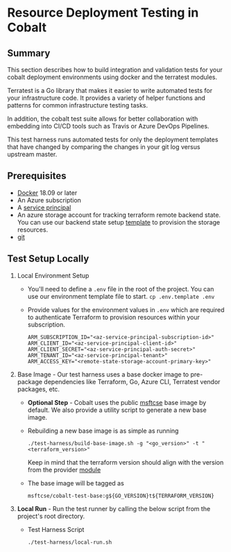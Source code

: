 # Resource Deployment Testing in Cobalt

## Summary

This section describes how to build integration and validation tests for your cobalt deployment environments using docker and the terratest modules.

Terratest is a Go library that makes it easier to write automated tests for your infrastructure code. It provides a variety of helper functions and patterns for common infrastructure testing tasks.

In addition, the cobalt test suite allows for better collaboration with embedding into CI/CD tools such as Travis or Azure DevOps Pipelines.

This test harness runs automated tests for only the deployment templates that have changed by comparing the changes in your git log versus upstream master.

## Prerequisites
- [Docker](https://docs.docker.com/install/) 18.09 or later
- An Azure subscription
- A [service principal](https://docs.microsoft.com/en-us/azure/active-directory/develop/howto-create-service-principal-portal)
- An azure storage account for tracking terraform remote backend state. You can use our backend state setup [template]((/infra/templates/backend-state-setup/README.md)) to provision the storage resources.
- [git](https://www.atlassian.com/git/tutorials/install-git)

## Test Setup Locally

1. Local Environment Setup
    - You'll need to define a `.env` file in the root of the project. You can use our environment template file to start. `cp .env.template .env`
    - Provide values for the environment values in `.env` which are required to authenticate Terraform to provision resources within your subscription.

        ```shell
        ARM_SUBSCRIPTION_ID="<az-service-principal-subscription-id>"
        ARM_CLIENT_ID="<az-service-principal-client-id>"
        ARM_CLIENT_SECRET="<az-service-principal-auth-secret>"
        ARM_TENANT_ID="<az-service-principal-tenant>"
        ARM_ACCESS_KEY="<remote-state-storage-account-primary-key>"
        ```

2. Base Image - Our test harness uses a base docker image to pre-package dependencies like Terraform, Go, Azure CLI, Terratest vendor packages, etc.

    - **Optional Step** - Cobalt uses the public [msftcse](https://cloud.docker.com/u/msftcse/repository/docker/msftcse/terratest) base image by default. We also provide a utility script to generate a new base image.
    - Rebuilding a new base image is as simple as running

        ```script
        ./test-harness/build-base-image.sh -g "<go_version>" -t "<terraform_version>"
        ```

        Keep in mind that the terraform version should align with the version from the provider [module](/infra/modules/providers/azure/provider/main.tf#L6)
    - The base image will be tagged as

        ```script
        msftcse/cobalt-test-base:g${GO_VERSION}t${TERRAFORM_VERSION}
        ```

3. **Local Run** - Run the test runner by calling the below script from the project's root directory.
    - Test Harness Script

        ```script
        ./test-harness/local-run.sh
        ```
